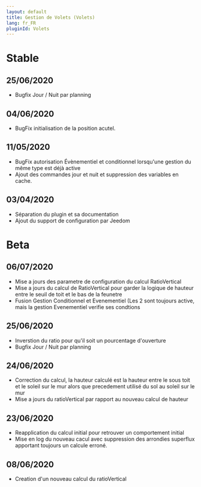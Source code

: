 ```yaml
---
layout: default
title: Gestion de Volets (Volets)
lang: fr_FR
pluginId: Volets
---
```


# Stable
## 25/06/2020
* Bugfix Jour / Nuit par planning

## 04/06/2020
* BugFix initialisation de la position acutel.

## 11/05/2020
* BugFix autorisation Évènementiel et conditionnel lorsqu'une gestion du même type est déjà active
* Ajout des commandes jour et nuit et suppression des variables en cache.

## 03/04/2020
* Séparation du plugin et sa documentation
* Ajout du support de configuration par Jeedom

# Beta
## 06/07/2020
* Mise a jours des parametre de configuration du calcul RatioVertical
* Mise a jours du calcul de RatioVertical pour garder la logique de hauteur entre le seuil de toit et le bas de la feunetre
* Fusion Gestion Conditionnel et Evenementiel (Les 2 sont toujours active, mais la gestion Evenementiel verifie ses condtions 

## 25/06/2020
* Inverstion du ratio pour qu'il soit un pourcentage d'ouverture
* Bugfix Jour / Nuit par planning

## 24/06/2020
* Correction du calcul, la hauteur calculé est la hauteur entre le sous toit et le soleil sur le mur alors que precedement utilisé du sol au soleil sur le mur
* Mise  a jours du ratioVertical par rapport au nouveau calcul de hauteur

## 23/06/2020
* Reapplication du calcul initial pour retrouver un comportement initial
* Mise en log du nouveau cacul avec suppression des arrondies superflux apportant toujours un calcule erroné.

## 08/06/2020
* Creation d'un nouveau calcul du ratioVertical
